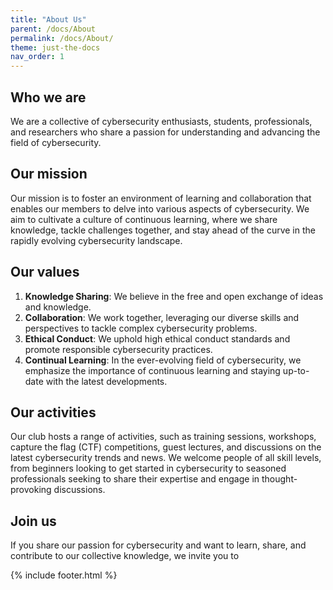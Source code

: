 ```yaml
---
title: "About Us"
parent: /docs/About
permalink: /docs/About/
theme: just-the-docs
nav_order: 1
---
```


## Who we are

We are a collective of cybersecurity enthusiasts, students, professionals, and researchers who share a passion for understanding and advancing the field of cybersecurity.

## Our mission

Our mission is to foster an environment of learning and collaboration that enables our members to delve into various aspects of cybersecurity. We aim to cultivate a culture of continuous learning, where we share knowledge, tackle challenges together, and stay ahead of the curve in the rapidly evolving cybersecurity landscape.

## Our values

1. **Knowledge Sharing**: We believe in the free and open exchange of ideas and knowledge.
2. **Collaboration**: We work together, leveraging our diverse skills and perspectives to tackle complex cybersecurity problems.
3. **Ethical Conduct**: We uphold high ethical conduct standards and promote responsible cybersecurity practices.
4. **Continual Learning**: In the ever-evolving field of cybersecurity, we emphasize the importance of continuous learning and staying up-to-date with the latest developments.

## Our activities

Our club hosts a range of activities, such as training sessions, workshops, capture the flag (CTF) competitions, guest lectures, and discussions on the latest cybersecurity trends and news. We welcome people of all skill levels, from beginners looking to get started in cybersecurity to seasoned professionals seeking to share their expertise and engage in thought-provoking discussions.

## Join us

If you share our passion for cybersecurity and want to learn, share, and contribute to our collective knowledge, we invite you to <!--[join us](link-to-membership-page).-->

{% include footer.html %}

